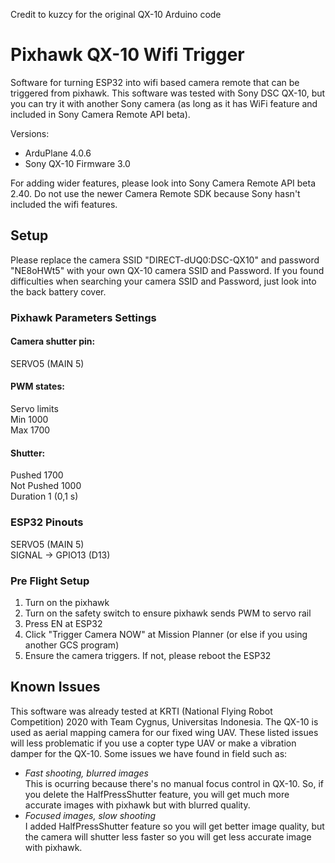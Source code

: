 Credit to kuzcy for the original QX-10 Arduino code  

# Pixhawk QX-10 Wifi Trigger
Software for turning ESP32 into wifi based camera remote that can be triggered from pixhawk. This software was tested with Sony DSC QX-10, but you can try it with another Sony camera (as long as it has WiFi feature and included in Sony Camera Remote API beta).  

Versions:  
* ArduPlane 4.0.6  
* Sony QX-10 Firmware 3.0  

For adding wider features, please look into Sony Camera Remote API beta 2.40. Do not use the newer Camera Remote SDK because Sony hasn't included the wifi features.  

## Setup ##  
Please replace the camera SSID "DIRECT-dUQ0:DSC-QX10" and password "NE8oHWt5" with your own QX-10 camera SSID and Password. If you found difficulties when searching your camera SSID and Password, just look into the back battery cover.

### Pixhawk Parameters Settings ###
#### Camera shutter pin: ###  
SERVO5 (MAIN 5)  

#### PWM states: ####  
Servo limits  
Min 1000  
Max 1700  

#### Shutter: ####  
Pushed 1700  
Not Pushed 1000  
Duration 1 (0,1 s)  

### ESP32 Pinouts ###  
SERVO5 (MAIN 5)  
SIGNAL -> GPIO13 (D13)    

### Pre Flight Setup ###
1. Turn on the pixhawk  
2. Turn on the safety switch to ensure pixhawk sends PWM to servo rail  
3. Press EN at ESP32  
4. Click "Trigger Camera NOW" at Mission Planner (or else if you using another GCS program)  
5. Ensure the camera triggers. If not, please reboot the ESP32

## Known Issues ##  
This software was already tested at KRTI (National Flying Robot Competition) 2020 with Team Cygnus, Universitas Indonesia. The QX-10 is used as aerial mapping camera for our fixed wing UAV. These listed issues will less problematic if you use a copter type UAV or make a vibration damper for the QX-10. Some issues we have found in field such as:  
* *Fast shooting, blurred images*  
  This is ocurring because there's no manual focus control in QX-10. So, if you delete the HalfPressShutter feature, you will get much more accurate images with pixhawk but with blurred quality.  
* *Focused images, slow shooting*  
  I added HalfPressShutter feature so you will get better image quality, but the camera will shutter less faster so you will get less accurate image with pixhawk.  
